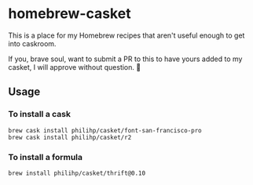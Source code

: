 # homebrew-casket

This is a place for my Homebrew recipes that aren't useful enough to get into caskroom.

If you, brave soul, want to submit a PR to this to have yours added to my casket, I will approve without question. :100:

## Usage

### To install a cask

```
brew cask install philihp/casket/font-san-francisco-pro
brew cask install philihp/casket/r2
```

### To install a formula

```
brew install philihp/casket/thrift@0.10
```
